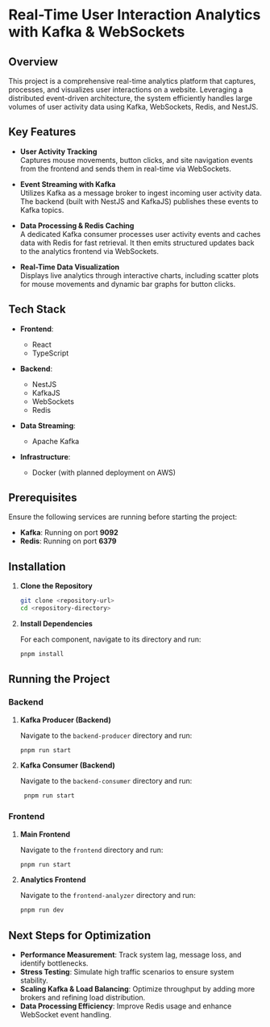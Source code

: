 # Real-Time User Interaction Analytics with Kafka & WebSockets

## Overview

This project is a comprehensive real-time analytics platform that captures, processes, and visualizes user interactions on a website. Leveraging a distributed event-driven architecture, the system efficiently handles large volumes of user activity data using Kafka, WebSockets, Redis, and NestJS.

## Key Features

- **User Activity Tracking**  
  Captures mouse movements, button clicks, and site navigation events from the frontend and sends them in real-time via WebSockets.

- **Event Streaming with Kafka**  
  Utilizes Kafka as a message broker to ingest incoming user activity data. The backend (built with NestJS and KafkaJS) publishes these events to Kafka topics.

- **Data Processing & Redis Caching**  
  A dedicated Kafka consumer processes user activity events and caches data with Redis for fast retrieval. It then emits structured updates back to the analytics frontend via WebSockets.

- **Real-Time Data Visualization**  
  Displays live analytics through interactive charts, including scatter plots for mouse movements and dynamic bar graphs for button clicks.

## Tech Stack

- **Frontend**:  
  - React  
  - TypeScript

- **Backend**:  
  - NestJS  
  - KafkaJS  
  - WebSockets  
  - Redis

- **Data Streaming**:  
  - Apache Kafka

- **Infrastructure**:  
  - Docker (with planned deployment on AWS)

## Prerequisites

Ensure the following services are running before starting the project:

- **Kafka**: Running on port **9092**
- **Redis**: Running on port **6379**

## Installation

1. **Clone the Repository**

   ```bash
   git clone <repository-url>
   cd <repository-directory>
   ```

2. **Install Dependencies**

   For each component, navigate to its directory and run:

   ```bash
   pnpm install
   ```

## Running the Project

### Backend

1. **Kafka Producer (Backend)**
   
   Navigate to the `backend-producer` directory and run:

   ```bash
   pnpm run start
   ```

2. **Kafka Consumer (Backend)**
   
   Navigate to the `backend-consumer` directory and run:

   ```bash
    pnpm run start
   ```

### Frontend

1. **Main Frontend**
   
   Navigate to the `frontend` directory and run:

   ```bash
   pnpm run start
   ```

2. **Analytics Frontend**
   
   Navigate to the `frontend-analyzer` directory and run:

   ```bash
   pnpm run dev
   ```

## Next Steps for Optimization

- **Performance Measurement**: Track system lag, message loss, and identify bottlenecks.
- **Stress Testing**: Simulate high traffic scenarios to ensure system stability.
- **Scaling Kafka & Load Balancing**: Optimize throughput by adding more brokers and refining load distribution.
- **Data Processing Efficiency**: Improve Redis usage and enhance WebSocket event handling.

